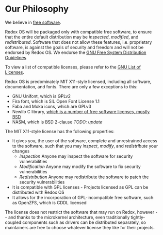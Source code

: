 # Our Philosophy

We believe in [free software](https://www.gnu.org/philosophy/free-sw.html).

Redox OS will be packaged only with compatible free software, to ensure that the entire default distribution may be *inspected*, *modified*, and *redistributed*. Software that does not allow these features, i.e. proprietary software, is against the goals of security and freedom and will not be endorsed by Redox OS. We endorse the [GNU Free System Distribution Guidelines](https://www.gnu.org/distros/free-system-distribution-guidelines.html).

To view a list of compatible licenses, please refer to the [GNU List of Licenses](https://www.gnu.org/licenses/license-list.html).

Redox OS is predominately MIT X11-style licensed, including all software, documentation, and fonts. There are only a few exceptions to this:
- GNU Unifont, which is GPLv2
- Fira font, which is SIL Open Font License 1.1
- Faba and Moka icons, which are GPLv3
- Newlib C library, [which is a number of free software licenses, mostly BSD](https://github.com/bminor/newlib/blob/master/COPYING.NEWLIB)
- NASM, which is BSD 2-clause
*TODO: update*

The MIT X11-style license has the following properties:
- It gives you, the user of the software, complete and unrestrained access to the software, such that you may *inspect*, *modify*, and *redistribute* your changes
  - *Inspection* Anyone may inspect the software for security vulnerabilities
  - *Modification* Anyone may modify the software to fix security vulnerabilities
  - *Redistribution* Anyone may redistribute the software to patch the security vulnerabilities
- It is compatible with GPL licenses - Projects licensed as GPL can be distributed with Redox OS
- It allows for the incorporation of GPL-incompatible free software, such as OpenZFS, which is CDDL licensed

The license does not restrict the software that may run on Redox, however -- and thanks to the microkernel architecture, even traditionally tightly-coupled components such as drivers can be distributed separately, so maintainers are free to choose whatever license they like for their projects.


